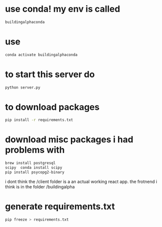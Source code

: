 # use conda! my env is called
```sh
buildingalphaconda
```

# use 
```sh
conda activate buildingalphaconda
```


# to start this server do 
```sh
python server.py
```

# to download packages
```sh
pip install -r requirements.txt
```

# download misc packages i had problems with
```sh
brew install postgresql  
scipy  conda install scipy   
pip install psycopg2-binary 
```


i dont think the /client folder is a an actual working react app. the frotnend i think is in the folder /buildingalpha


# generate requirements.txt 
```sh
pip freeze > requirements.txt
```


